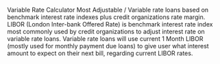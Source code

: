 Variable Rate Calculator
Most Adjustable / Variable rate loans based on benchmark interest rate indexes plus credit organizations rate margin.
LIBOR (London Inter-bank Offered Rate) is benchmark interest rate index most commonly used by credit organizations to adjust interest rate on variable rate loans.
Variable rate loans will use current 1 Month LIBOR  (mostly used for monthly payment due loans)  to give user what interest amount to expect on their next bill, regarding current LIBOR rates.